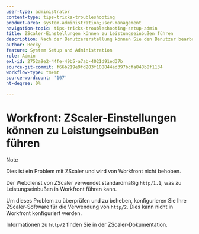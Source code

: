 ```yaml
---
user-type: administrator
content-type: tips-tricks-troubleshooting
product-area: system-administration;user-management
navigation-topic: tips-tricks-troubleshooting-setup-admin
title: ZScaler-Einstellungen können zu Leistungseinbußen führen
description: Nach der Benutzererstellung können Sie den Benutzer bearbeiten und "Nur SAML 2.0-Authentifizierung zulassen"aktivieren, damit dessen Benutzer und Kennwort vom SAML-System gesteuert werden. Wenn diese Option aktiviert ist, darf sich der Benutzer nur über SAML anmelden.
author: Becky
feature: System Setup and Administration
role: Admin
exl-id: 2752a9e2-44fe-49b5-a7ab-4021d91ed37b
source-git-commit: f66b219e9fd203f108844ad397bcfa848b8f1134
workflow-type: tm+mt
source-wordcount: '107'
ht-degree: 0%

---
```


# Workfront: ZScaler-Einstellungen können zu Leistungseinbußen führen

>[!NOTE]
>
>Dies ist ein Problem mit ZScaler und wird von Workfront nicht behoben.

Der Webdienst von ZScaler verwendet standardmäßig `http/1.1`, was zu Leistungseinbußen in Workfront führen kann.

Um dieses Problem zu überprüfen und zu beheben, konfigurieren Sie Ihre ZScaler-Software für die Verwendung von `http/2`. Dies kann nicht in Workfront konfiguriert werden.

Informationen zu `http/2` finden Sie in der ZScaler-Dokumentation.
